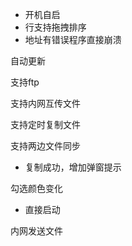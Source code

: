 - 开机自启
- 行支持拖拽排序
- 地址有错误程序直接崩溃

自动更新

支持ftp

支持内网互传文件

支持定时复制文件

支持两边文件同步

- 复制成功，增加弹窗提示

勾选颜色变化

- 直接启动

内网发送文件


